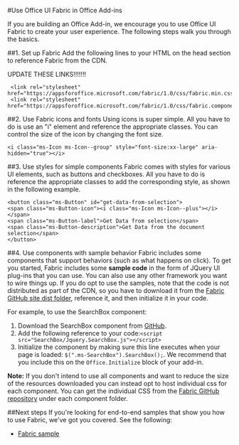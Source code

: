 #Use Office UI Fabric in Office Add-ins

If you are building an Office Add-in, we encourage you to use Office UI Fabric to create your user experience. The following steps walk you through the basics.  

##1. Set up Fabric
Add the following lines to your HTML on the head section to reference Fabric from the CDN.

UPDATE THESE LINKS!!!!!!!

     <link rel="stylesheet" href="https://appsforoffice.microsoft.com/fabric/1.0/css/fabric.min.css">
     <link rel="stylesheet" href="https://appsforoffice.microsoft.com/fabric/1.0/css/fabric.components.min.css">

##2. Use Fabric icons and fonts
Using icons is super simple. All you have to do is use an "i" element and reference the appropriate classes. You can control the size of the icon by changing the font size.

    <i class="ms-Icon ms-Icon--group" style="font-size:xx-large" aria-hidden="true"></i>


##3. Use styles for simple components
Fabric comes with styles for various UI elements, such as buttons and checkboxes. All you have to do is reference the appropriate classes to add the corresponding style, as shown in the following example.

    <button class="ms-Button" id="get-data-from-selection">
    <span class="ms-Button-icon"><i class="ms-Icon ms-Icon--plus"></i></span>
    <span class="ms-Button-label">Get Data from selection</span>
    <span class="ms-Button-description">Get Data from the document selection</span>
    </button>

##4. Use components with sample behavior
Fabric includes some components that support behaviors (such as what happens on click). To get you started, Fabric includes some **sample code** in the form of JQuery UI plug-ins that you can use. You can also use any other framework you want to wire things up. If you do opt to use the samples, note that the code is not distributed as part of the CDN, so you have to download it from the [Fabric GitHub site dist folder](https://github.com/OfficeDev/Office-UI-Fabric/tree/master/dist), reference it, and then initialize it in your code. 

For example, to use the SearchBox component:

1. Download the SearchBox component from [GitHub](https://github.com/OfficeDev/Office-UI-Fabric/tree/master/dist/components/SearchBox).
2. Add the following reference to your code:`<script src="SearchBox/Jquery.SearchBox.js"></script>`
1. Initialize the component by making sure this line executes when your page is loaded: `$(".ms-SearchBox").SearchBox();`. We recommend that you include this on the `Office.Initialize` block of your add-in.     

**Note:** If you don't intend to use all components and want to reduce the size of the resources downloaded you can instead opt to host individual css for each component. You can get the individual CSS from the [Fabric GitHub repository](https://github.com/OfficeDev/Office-UI-Fabric) under each component folder. 


##Next steps
If you're looking for end-to-end samples that show you how to use Fabric, we've got you covered. See the following:

- [Fabric sample](https://github.com/OfficeDev/office-content-pr/tree/master/ux%20guidelines/add-ins/Fabric%20Sample)